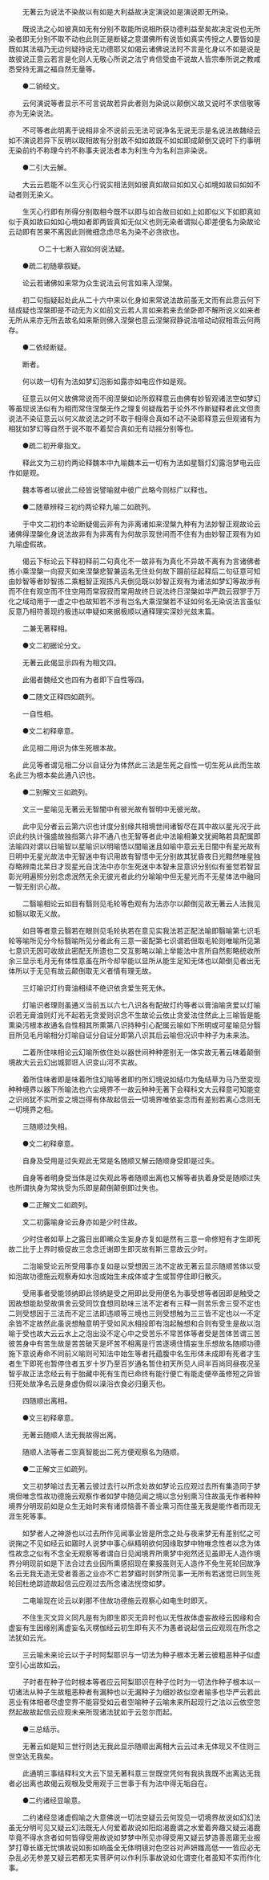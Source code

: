 <!-- { "loadSidebar": true } -->
　　无著云为说法不染故以有如是大利益故决定演说如是演说即无所染。

　　既说法之心如彼真如无有分别不取能所说相所获功德利益至矣故决定说也无所染者即无分别不取不动也此则正是断疑之意谓佛所有说皆如真实传授之人要皆如是既如其法福乃无边何疑持说无功德耶又如偈云诸佛说法时不言是化身以不如是说是故彼说正意云若言是化则人无敬心所说之法宁肯信受由不说故人皆宗奉所说之教咸悉受持无漏之福自然无量等。

　　●二销经文。

　　云何演说等者显示不可言说故若异此者则为染说以颠倒义故又说时不求信敬等亦为无染说法。

　　不可等者此明离于说相非全不说前云无法可说净名无说无示是名说法故魏经云如不演说若异下反明以取相故有分别故不如如故既不如如即成颠倒又说时下约事明无染前约不称理今约不称事夫说法者本为利生今为名利岂非染说。

　　●二引大云解。

　　大云云若能不以生灭心行说实相法则如彼真如故曰如如又心如境如故曰如如不动者则无染义。

　　生灭心行即有所得分别取相今既不以即与如合故曰如如上如即似义下如即真如似于真如故曰如如心境如者即两皆真如无似义也则无染者谓拟心即差便名为染故论云动即有苦果不离因此则微细念虑尽名为染不必贪欲也。

　　
　　○二十七断入寂如何说法疑。

　　●疏二初随章叙疑。

　　论云若诸佛如来常为众生说法云何言如来入涅槃。

　　初二句指疑起处此从二十六中来以化身如来常说法故前虽无文而有此意云何下结成疑也涅槃即是不动无为义如前文云若人言如来若来去坐卧即不解所说义如来者无所从来亦无所去故名如来斯则佛入涅槃也意云涅槃寂静说法喧动动寂相乖云何两存。

　　●二依经断疑。

　　断者。

　　何以故一切有为法如梦幻泡影如露亦如电应作如是观。

　　征意云以何义故佛常说而不阂涅槃如论所叙释意云由佛有妙智观诸法空如梦幻等虽现说法似有为相而常住涅槃无作之理复何疑哉若于论外不作断疑释者此文但责说法不染征意云以何义故说法之时不取于相得合真如不动不染耶释意云但观诸有为相犹如梦幻等自然于说不取不着契合真如无有动摇分别等也。

　　●疏二初开章指文。

　　释此文为三初约两论释魏本中九喻魏本云一切有为法如星翳灯幻露泡梦电云应作如是观。

　　魏本等者以彼此二经皆说譬喻就中彼广此略今则标广以释也。

　　●二随章辨释三初约两论释九喻二如疏列。

　　于中文二初约本论断疑偈云非有为非离诸如来涅槃九种有为法妙智正观故论云诸佛得涅槃化身说法故非有为非离有为何故示现世间而不住有为由妙智正观有为如九喻虚假故。

　　偈云下标论云下释初释前二句真化不一故非有为真化不异故不离有为言诸佛者拣小乘涅槃一向寂灭如来涅槃悲智兼运名无住处何故下蹑前征起释后二句征意可知由妙智等者妙智拣二乘粗智正观拣凡夫倒见既以妙智正观有为诸法如梦幻等故涉有而不住有观空而不住空用而常寂寂而常用故终日说法终日涅槃如华严疏云寂寥于万化之域动用于一虚之中也故知若不涉有岂名大乘涅槃若不证如何名无染说法言虽似反意乃相符善现约极违以申疑如来据极顺以通释理实深妙光兹末篇。

　　二兼无著释相。

　　●文二初据论分文。

　　无著云此偈显示四有为相文四。

　　此偈者魏经文也四有为者即下自性等四。

　　●二随文正释四如疏列。

　　一自性相。

　　●文二初释章意。

　　此见相二用识为体生死根本故。

　　此见等者谓见相二分以自证分为体然此三法是生死之自性一切生死从此而生故名此三为根本矣此通八识也。

　　●二别解文三如疏列。

　　文三一星喻见无著云无智闇中有彼光故有智明中无彼光故。

　　此中见分者云云第六识也计度分别缘共相境世间诸智尽在其中故以星光况于此识此约执计强盛故独指第六非不通八也无智等者此中法喻相兼文犹阙略若具配属即法喻四对谓以日喻智以星喻识以明喻悟以闇喻迷且如喻中意云无日闇中有星光故有日明中无星光故法中无智迷中有识用故有智悟中无分别故其犹昏夜日光黯然唯星独存略辨南北杲日才现星光自沈法中亦尔生死迷中本智未显意识分别似有鉴觉若智显彰光明遍照分别念虑泯然无余无彼光者此约分喻喻中但无星光而不无星体法中融同一智无别识心故。

　　二翳喻相论云如目有翳则见毛轮等色观有为法亦尔以颠倒见故无著云人法我见如翳以取无义故。

　　如目等者意云翳若在眼则见毛轮执若在意见实我法若正配法喻即翳喻第七识毛轮等喻所见分今标翳喻所见分者此有三意一密配第七识谓若但取毛轮则唯喻所见第七意识无因可收故此密配无所遗也二交互影略以喻上举能法中言所自然影略统收所余三显示毛月无有体性意虽在所今却举能以显所从能生足知无体也以颠倒见者出无体所以于无见有故云颠倒取无义者情有理无故。

　　三灯喻识灯约膏油相续不绝识依贪爱生死无休。

　　灯喻识者理则虽通义当前五以六七八识各有配故灯约等者以膏油喻贪爱以灯喻识若无膏油则灯光不起若无贪爱则识念不生故论云依止贪爱法住然此上三喻皆是能熏染污根本故通名自性相其所熏第八识持种引心配属云喻如下所明或可星喻见分翳目所见毛月喻相分灯喻自证分自证分即第八识其后云喻但况识中种子为未来法。

　　二着所住味相论云幻喻所依住处以器世间种种差别无一体实故无著云味着颠倒境故大云云幻出城郭诳人识变山河不实故。

　　着所住味者即是味着所住幻喻等者即约所幻境说如结巾为兔结草为马乃至变现种种境界以器下所喻法也六尘境界不一故云种种无著下会释科文大云释意可知能变之识尚犹不实所变之境岂得有体故起信云一切境界唯依妄念而有差别若离心念则无一切境界之相。

　　三随顺过失相。

　　●文二初释章意。

　　自身及受用是过失观此无常是名随顺又解云随顺身受即是过失。

　　自身等者明身受当体是过失观此等者随顺出离也又解等者执着身受是随顺过失也所谓执身为常执受为乐即是颠倒颠倒即过失也。

　　●二正解文二如疏列。

　　文二初露喻身论云身亦如是少时住故。

　　少时住者如草上之露日出即晞众生妄身亦复如是然有三意一命修短有才生即死故二比于上界时极促故三念念迁谢即生即灭故有斯三意故云少时。

　　二泡喻受论云所受用事亦复如是以受想因三法不定故无著云显示随顺苦体以受如泡故功德施云观察寿如水泡或始生未成体或才生或暂停住即归散灭。

　　受用事者受能领纳即此领纳是受之用即此受用便名为事受想等者因即是触受之因故想能助受故俱舍云受同饮食想同助味三法不定者有三释一则苦乐舍三受不定也二则受想因于三法而不定三法即违顺等三境也三则受想触为三三皆不定也以一不定余皆不定故然此虽说想触意明于受如风水相投即有泡起触想和合则有受生是故以泡喻于受也故大云云水上之泡出没不定心中之受苦乐不常苦体等者受是苦体苦谓三苦彼苦身中有苦生故是苦苦破灭是坏苦不相离是行苦逐境住情妄生乐想故名随顺功德施下意说寿命不同前义喻则可知法中始生等者托蕴腹中名生形体未成即有死者才生者生下即死也暂停住者五岁十岁乃至百岁通名暂住初天所见人间半百尚同昼夜况圣智乎故正法念经云有于胎藏中死有生而已命终有能行便亡有能走便卒虽修短之异皆归死处故净名云是身虚伪假以澡浴衣食必归磨灭也。

　　四随顺出离相。

　　●文三初释章意。

　　无著云随顺人法无我故得出离。

　　随顺人法等者二空真智能出二死方便观察名为随顺。

　　●二正解文三如疏列。

　　文三初梦喻过去无著云彼过去行以所念处故如梦论云应观过去所有集造同于梦境但唯念性故功德施云观察作者如梦中随见闻之境以念分别熏习住故虽无作者种种境界分明现前如是众生无始时来有诸烦恼善不善业熏习而住虽无我是能作者而现无涯生死等事。

　　如梦者人之神游也以过去所作见闻事业皆是所念之处与夜来梦无有差别忆之可说掬之不见如经云如寤时人说梦中事心纵精明欲何因缘取梦中物唯念性者以念为体性故念之似有不念全无观察等者谓白日见闻境界所熏梦中宛然还见虽即无人造作境界分明现前如是下法合过去业因所熏感招现在果报虽则无人造作不免生死轮回故净名云无我无造无受者善恶之业亦不亡若梦寤时则梦所见事一无所有若迷觉已则生死轮回杜绝踪迹故起信云应观过去所念诸法恍惚如梦。

　　二电喻现在论云以刹那不住故功德施云观察心如电生时即灭。

　　不住生灭文异义同凡是有为即生即灭无异时也以无性故体虚妄故经云因缘和合虚妄有生因缘别离虚妄名灭楞伽经云初生即有灭不为愚者说起信云应观现在所念之法犹如云光。

　　三云喻未来论云以于子时阿梨耶识与一切法为种子根本无著云彼粗恶种子似虚空引心出故如云。

　　子时者在种子位时根本等者应云阿梨耶识在种子位时为一切法作种子根本以一切诸法从种子生故粗恶种者有漏种也以无漏种子为细妙故似空者喻多也华严云若此恶业有体相者尽虚空界不能容受如云者空喻种子云喻未来所起现行之法以云依空忽然起故故起信云应观未来所现诸法犹如于云忽尔而起。

　　●三总结示。

　　无著云如是知三世行则达无我此显示随顺出离相大云云过未无体现又不住则三世空达无我矣。

　　此通明三事结释科文大云下显无著科意三世既空凭何有我执我既不出离达无我者必出离也故偈云观根及受用观于三世事于有为法中得无垢自在。

　　●二约诸经显喻意。

　　二约诸经显诸虚假喻之大意佛说一切法空疑云云何现见一切境界故说如幻幻法虽无分明可见又疑云幻法既无人何爱着故说如阳焰渴鹿谓之水爱着奔趣又疑云渴鹿毕竟不得水贪者如何皆得受用故说如梦梦中所见亦得受用又疑云梦造善恶寤无业报梦打尊长寤无忧惧故说如影如响虽全无体明镜对色空谷对声妍媸高低一一皆应必无杂乱必无参差又疑云若都无实菩萨何以作利乐事故说如化谓变化者虽知不实而作化事。

